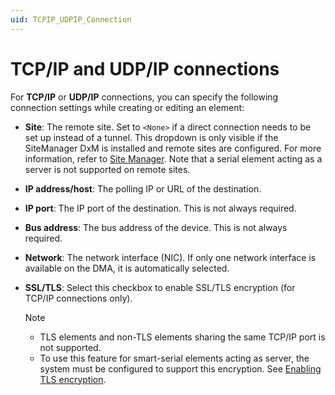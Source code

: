 ```yaml
---
uid: TCPIP_UDPIP_Connection
---
```


# TCP/IP and UDP/IP connections

For **TCP/IP** or **UDP/IP** connections, you can specify the following connection settings while creating or editing an element:

- **Site**: The remote site. Set to `<None>` if a direct connection needs to be set up instead of a tunnel. This dropdown is only visible if the SiteManager DxM is installed and remote sites are configured. For more information, refer to [Site Manager](xref:SiteManagerOverview). Note that a serial element acting as a server is not supported on remote sites.

- **IP address/host**: The polling IP or URL of the destination.

- **IP port**: The IP port of the destination. This is not always required.

- **Bus address**: The bus address of the device. This is not always required.

- **Network**: The network interface (NIC). If only one network interface is available on the DMA, it is automatically selected.

- **SSL/TLS**: Select this checkbox to enable SSL/TLS encryption (for TCP/IP connections only).

  > [!NOTE]
  >
  > - TLS elements and non-TLS elements sharing the same TCP/IP port is not supported.
  > - To use this feature for smart-serial elements acting as server, the system must be configured to support this encryption. See [Enabling TLS encryption](xref:Enabling_TLS_encryption).
